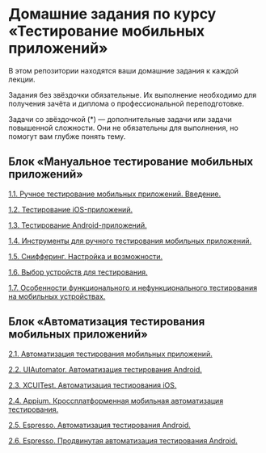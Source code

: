 # Домашние задания по курсу «Тестирование мобильных приложений»

В этом репозитории находятся ваши домашние задания к каждой лекции.

Задания без звёздочки обязательные. Их выполнение необходимо для получения зачёта и диплома о профессиональной переподготовке.

Задачи со звёздочкой (*) — дополнительные задачи или задачи повышенной сложности. Они не обязательны для выполнения, но помогут вам глубже понять тему.


## Блок «Мануальное тестирование мобильных приложений»

[1.1. Ручное тестирование мобильных приложений. Введение.](https://github.com/netology-code/mqa-homeworks/blob/mqa-video/1.1%20intro/1.1_intro.md)

[1.2. Тестирование iOS-приложений.](https://github.com/netology-code/mqa-homeworks/blob/mqa-video/1.2%20iOS/1.2.md)

[1.3. Тестирование Android-приложений.](https://github.com/netology-code/mqa-homeworks/blob/mqa-video/1.3%20Android/1.3.md)

[1.4. Инструменты для ручного тестирования мобильных приложений.](https://github.com/netology-code/mqa-homeworks/blob/main/1.4%20instruments/Update%201.4.md)

[1.5. Снифферинг. Настройка и возможности.](https://github.com/netology-code/mqa-homeworks/tree/main/1.5%20Sniffer#readme)

[1.6. Выбор устройств для тестирования.](https://github.com/netology-code/mqa-homeworks/blob/main/1.5%20devices/1.5_devices.md)

[1.7. Особенности функционального и нефункционального тестирования на мобильных устройствах.](https://github.com/netology-code/mqa-homeworks/tree/main/1.6%20process)

##  Блок «Автоматизация тестирования мобильных приложений»

[2.1. Автоматизация тестирования мобильных приложений.](https://github.com/netology-code/mqa-homeworks/blob/main/2.1%20auto/2.1.md)

[2.2. UIAutomator. Автоматизация тестирования Android.](https://github.com/netology-code/mqa-homeworks/blob/main/2.2%20UI%20Automator/2.2.md)

[2.3. XCUITest. Автоматизация тестирования iOS.](/2.3%20XCUITest)

[2.4. Appium. Кроссплатформенная мобильная автоматизация тестирования.](https://github.com/netology-code/mqa-homeworks/blob/main/2.4%20Appium/2.4.md)

[2.5. Espresso. Автоматизация тестирования Android.](https://github.com/netology-code/mqa-homeworks/blob/main/2.5%20Espresso/2.5.md)

[2.6. Espresso. Продвинутая автоматизация тестирования Android.](https://github.com/netology-code/mqa-homeworks/blob/main/2.6%20Espresso-2/2.6.md)

